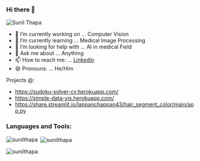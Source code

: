 ### Hi there 👋
<!--
Here are some ideas to get you started:
-->
![Sunil Thapa](https://github.com/lappanchappan43/lappanchappan43/blob/main/logo.gif)

- 🔭 I’m currently working on ... Computer Vision 
- 🌱 I’m currently learning ... Medical Image Processing
- 🤔 I’m looking for help with ... AI in medical Field
- 💬 Ask me about ... Anything
- 📫 How to reach me: ... [Linkedin](https://www.linkedin.com/in/sunil-thapa-940877134/)
- 😄 Pronouns: ... He/Him
<!-- 
- 👯 I’m looking to collaborate on ...
- ⚡ Fun fact: ... 
-->
Projects @:
- https://sudoku-solver-cv.herokuapp.com/
- https://simple-data-vis.herokuapp.com/
- https://share.streamlit.io/lappanchappan43/hair_segment_color/main/app.py


<h3 align="left">Languages and Tools:</h3>


<p><img align="left" src="https://github-readme-stats.vercel.app/api/top-langs?username=sunil-thapa99&show_icons=true&locale=en&layout=compact" alt="sunilthapa" /></p>

<p>&nbsp;<img align="center" src="https://github-readme-stats.vercel.app/api?username=sunil-thapa99&show_icons=true&locale=en" alt="sunilthapa" /></p>

<p><img align="center" src="https://github-readme-streak-stats.herokuapp.com/?user=sunil-thapa99&" alt="sunilthapa" /></p>
